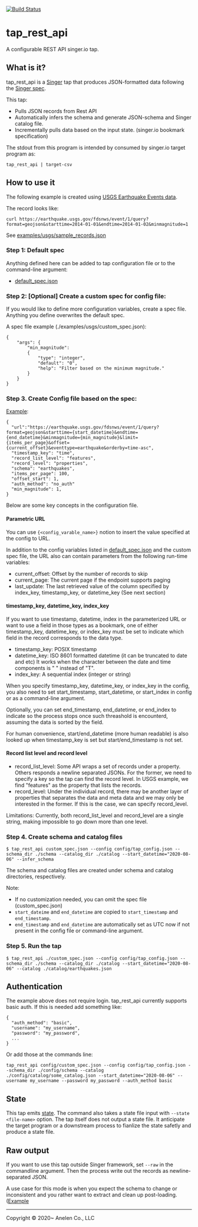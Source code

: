 [![Build Status](https://travis-ci.com/anelendata/tap_rest_api.svg?branch=master)](https://travis-ci.com/anelendata/tap_rest_api)

# tap_rest_api

A configurable REST API singer.io tap.

## What is it?

tap_rest_api is a [Singer](https://singer.io) tap that produces JSON-formatted
data following the [Singer spec](https://github.com/singer-io/getting-started).

This tap:

- Pulls JSON records from Rest API
- Automatically infers the schema and generate JSON-schema and Singer catalog
  file.
- Incrementally pulls data based on the input state. (singer.io bookmark specification)

The stdout from this program is intended by consumed by singer.io target program as:

```
tap_rest_api | target-csv
```

## How to use it

The following example is created using [USGS Earthquake Events data](https://earthquake.usgs.gov/fdsnws/event/1/).

The record looks like:

`curl https://earthquake.usgs.gov/fdsnws/event/1/query?format=geojson&starttime=2014-01-01&endtime=2014-01-02&minmagnitude=1`

See [examples/usgs/sample_records.json](https://raw.githubusercontent.com/anelendata/tap_rest_api/master/examples/usgs/sample_records.json)

### Step 1: Default spec

Anything defined here can be added to tap configuration file or to the
command-line argument:

- [default_spec.json](https://github.com/anelendata/tap_rest_api/blob/master/tap_rest_api/default_spec.json)

### Step 2: [Optional] Create a custom spec for config file:

If you would like to define more configuration variables, create a spec
file. Anything you define overwrites the default spec.

A spec file example (./examples/usgs/custom_spec.json):
```
{
    "args": {
        "min_magnitude":
        {
            "type": "integer",
            "default": "0",
            "help": "Filter based on the minimum magnitude."
        }
    }
}
```

### Step 3. Create Config file based on the spec:

[Example](https://github.com/anelendata/tap_rest_api/tree/master/examples/usgs/tap_config.json):
```
{
  "url":"https://earthquake.usgs.gov/fdsnws/event/1/query?format=geojson&starttime={start_datetime}&endtime={end_datetime}&minmagnitude={min_magnitude}&limit={items_per_page}&offset={current_offset}&eventtype=earthquake&orderby=time-asc",
  "timestamp_key": "time",
  "record_list_level": "features",
  "record_level": "properties",
  "schema": "earthquakes",
  "items_per_page": 100,
  "offset_start": 1,
  "auth_method": "no_auth"
  "min_magnitude": 1,
}
```

Below are some key concepts in the configuration file.

#### Parametric URL

You can use `{<config_varable_name>}` notion to insert the value specified at the config to URL.

In addition to the config variables listed in
[default_spec.json](https://github.com/anelendata/tap_rest_api/blob/master/tap_rest_api/default_spec.json)
and the custom spec file, the URL also can contain parameters from the following run-time variables:

- current_offset: Offset by the number of records to skip
- current_page: The current page if the endpoint supports paging
- last_update: The last retrieved value of the column specified by index_key, timestamp_key, or datetime_key
  (See next section)

#### timestamp_key, datetime_key, index_key

If you want to use timestamp, datetime, index in the parameterized URL or
want to use a field in those types as a bookmark, one of either timestamp_key,
datetime_key, or index_key must be set to indicate which field in the record
corresponds to the data type.

- timestamp_key: POSIX timestamp
- datetime_key: ISO 8601 formatted datetime (it can be truncated to date and etc)
  It works when the character between the date and time components is " " instead of "T".
- index_key: A sequential index (integer or string)

When you specify timestamp_key, datetime_key, or index_key in the config,
you also need to set start_timestamp, start_datetime, or start_index in
config or as a command-line argument.

Optionally, you can set end_timestamp, end_datetime, or end_index to indicate
so the process stops once such threashold is encounterd, assuming the data
is sorted by the field.

For human convenience, start/end_datetime (more human readable) is also looked
up when timestamp_key is set but start/end_timestamp is not set.

#### Record list level and record level

- record_list_level:
  Some API wraps a set of records under a property. Others responds a newline separated JSONs.
  For the former, we need to specify a key so the tap can find the record level. In USGS example,
  we find "features" as the property that lists the records.
- record_level:
  Under the individual record, there may be another layer of properties that separates
  the data and meta data and we may only be interested in the former. If this is the case,
  we can specify record_level.

Limitations: Currently, both record_list_level and record_level are a single string,
making impossible to go down more than one level.

### Step 4. Create schema and catalog files

```
$ tap_rest_api custom_spec.json --config config/tap_config.json --schema_dir ./schema --catalog_dir ./catalog --start_datetime="2020-08-06" --infer_schema 
```

The schema and catalog files are created under schema and catalog directories, respectively.

Note:

- If no customization needed, you can omit the spec file (custom_spec.json)
- `start_dateime` and `end_datetime` are copied to `start_timestamp` and `end_timestamp`.
- `end_timestamp` and `end_datetime` are automatically set as UTC now if not present in the config file or command-line argument.

### Step 5. Run the tap

```
$ tap_rest_api ./custom_spec.json --config config/tap_config.json --schema_dir ./schema --catalog_dir ./catalog --start_datetime="2020-08-06" --catalog ./catalog/earthquakes.json
```

## Authentication

The example above does not require login. tap_rest_api currently supports
basic auth. If this is needed add something like:

```
{
  "auth_method": "basic",
  "username": "my_username",
  "password": "my_password",
  ...
}
```

Or add those at the commands line:

```
tap_rest_api config/custom_spec.json --config config/tap_config.json --schema_dir ./config/schema --catalog ./config/catalog/some_catalog.json --start_datetime="2020-08-06" --username my_username --password my_password --auth_method basic
```

## State

This tap emits [state](https://github.com/singer-io/getting-started/blob/master/docs/CONFIG_AND_STATE.md#state-file).
The command also takes a state file input with `--state <file-name>` option.
The tap itself does not output a state file. It anticipate the target program or a downstream process to fianlize the state safetly and produce a state file.

## Raw output

If you want to use this tap outside Singer framework, set `--raw` in the
commandline argument. Then the process write out the records as
newline-separated JSON.

A use case for this mode is when you expect the schema to change or inconsistent
and you rather want to extract and clean up post-loading.
([Example](https://articles.anelen.co/elt-google-cloud-storage-bigquery/)

---

Copyright &copy; 2020~ Anelen Co., LLC

